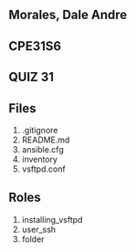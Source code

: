 ## Morales, Dale Andre
## CPE31S6
## QUIZ 31

## Files

1. .gitignore
2. README.md
3. ansible.cfg
4. inventory
5. vsftpd.conf

## Roles

1. installing_vsftpd
2. user_ssh
3. folder

